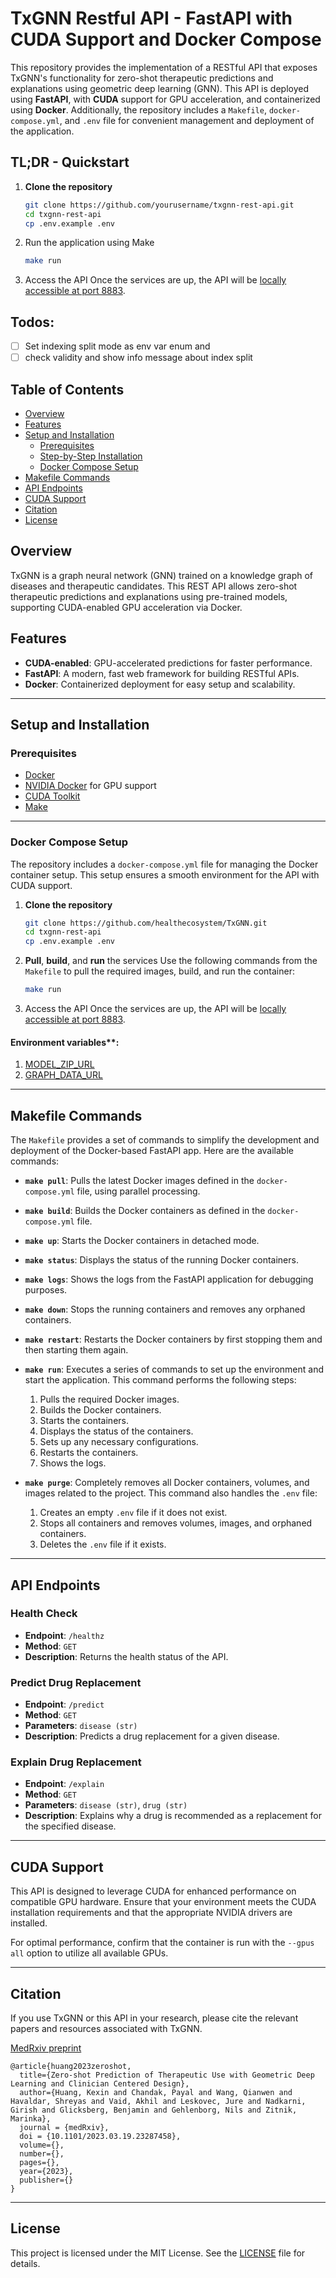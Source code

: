 # TxGNN Restful API - FastAPI with CUDA Support and Docker Compose

This repository provides the implementation of a RESTful API that exposes TxGNN's functionality for zero-shot therapeutic predictions and explanations using geometric deep learning (GNN). This API is deployed using **FastAPI**, with **CUDA** support for GPU acceleration, and containerized using **Docker**. Additionally, the repository includes a `Makefile`, `docker-compose.yml`, and `.env` file for convenient management and deployment of the application.

## TL;DR - Quickstart

1. **Clone the repository**
    ```bash
    git clone https://github.com/yourusername/txgnn-rest-api.git
    cd txgnn-rest-api
    cp .env.example .env
    ```
2. Run the application using Make
    ```bash
    make run
    ```
3. Access the API Once the services are up, the API will be [locally accessible at port 8883](http://localhost:8883).

## Todos:
- [ ] Set indexing split mode  as env var enum and
- [ ] check validity and show info message about index split

## Table of Contents
- [Overview](#overview)
- [Features](#features)
- [Setup and Installation](#setup-and-installation)
  - [Prerequisites](#prerequisites)
  - [Step-by-Step Installation](#step-by-step-installation)
  - [Docker Compose Setup](#docker-compose-setup)
- [Makefile Commands](#makefile-commands)
- [API Endpoints](#api-endpoints)
- [CUDA Support](#cuda-support)
- [Citation](#citation)
- [License](#license)

## Overview

TxGNN is a graph neural network (GNN) trained on a knowledge graph of diseases and therapeutic candidates. This REST API allows zero-shot therapeutic predictions and explanations using pre-trained models, supporting CUDA-enabled GPU acceleration via Docker.

## Features
- **CUDA-enabled**: GPU-accelerated predictions for faster performance.
- **FastAPI**: A modern, fast web framework for building RESTful APIs.
- **Docker**: Containerized deployment for easy setup and scalability.

---

## Setup and Installation

### Prerequisites
- [Docker](https://docs.docker.com/get-docker/)
- [NVIDIA Docker](https://docs.nvidia.com/datacenter/cloud-native/container-toolkit/install-guide.html) for GPU support
- [CUDA Toolkit](https://developer.nvidia.com/cuda-toolkit)
- [Make](https://www.gnu.org/software/make/)

---

### Docker Compose Setup

The repository includes a `docker-compose.yml` file for managing the Docker container setup. This setup ensures a smooth environment for the API with CUDA support.

1. **Clone the repository**
    ```bash
    git clone https://github.com/healthecosystem/TxGNN.git
    cd txgnn-rest-api
    cp .env.example .env
    ```
2. **Pull**, **build**, and **run** the services Use the following commands from the `Makefile` to pull the required images, build, and run the container:
    ```bash
    make run
    ```
3. Access the API Once the services are up, the API will be [locally accessible at port 8883](http://localhost:8883).

#### Environment variables**:

1. [MODEL_ZIP_URL](https://drive.usercontent.google.com/download?id=1fxTFkjo2jvmz9k6vesDbCeucQjGRojLj&export=download&authuser=0&confirm=t&uuid=4a7bcb2a-7391-445e-86a6-060b7503d6c9&at=AN_67v0G7YEwLsFuqX52PVDMecVP%3A1727988066581)
2. [GRAPH_DATA_URL](https://dvn-cloud.s3.amazonaws.com/10.7910/DVN/IXA7BM/1805e679c4c-72137dbedbf1?response-content-disposition=attachment%3B%20filename%2A%3DUTF-8%27%27kg.csv&response-content-type=text%2Fcsv&X-Amz-Algorithm=AWS4-HMAC-SHA256&X-Amz-Date=20241003T204240Z&X-Amz-SignedHeaders=host&X-Amz-Expires=3600&X-Amz-Credential=AKIAIEJ3NV7UYCSRJC7A%2F20241003%2Fus-east-1%2Fs3%2Faws4_request&X-Amz-Signature=287af25ab7dc3c691c7aa9fcca093c9652a7814c1e6e5c314829e17a6504588a)

---

## Makefile Commands

The `Makefile` provides a set of commands to simplify the development and deployment of the Docker-based FastAPI app. Here are the available commands:

- **`make pull`**: Pulls the latest Docker images defined in the `docker-compose.yml` file, using parallel processing.

- **`make build`**: Builds the Docker containers as defined in the `docker-compose.yml` file.

- **`make up`**: Starts the Docker containers in detached mode.

- **`make status`**: Displays the status of the running Docker containers.

- **`make logs`**: Shows the logs from the FastAPI application for debugging purposes.

- **`make down`**: Stops the running containers and removes any orphaned containers.

- **`make restart`**: Restarts the Docker containers by first stopping them and then starting them again.

- **`make run`**: Executes a series of commands to set up the environment and start the application. This command performs the following steps:
  1. Pulls the required Docker images.
  2. Builds the Docker containers.
  3. Starts the containers.
  4. Displays the status of the containers.
  5. Sets up any necessary configurations.
  6. Restarts the containers.
  7. Shows the logs.

- **`make purge`**: Completely removes all Docker containers, volumes, and images related to the project. This command also handles the `.env` file:
  1. Creates an empty `.env` file if it does not exist.
  2. Stops all containers and removes volumes, images, and orphaned containers.
  3. Deletes the `.env` file if it exists.

---

## API Endpoints

### Health Check
- **Endpoint**: `/healthz`
- **Method**: `GET`
- **Description**: Returns the health status of the API.

### Predict Drug Replacement
- **Endpoint**: `/predict`
- **Method**: `GET`
- **Parameters**: `disease (str)`
- **Description**: Predicts a drug replacement for a given disease.

### Explain Drug Replacement
- **Endpoint**: `/explain`
- **Method**: `GET`
- **Parameters**: `disease (str)`, `drug (str)`
- **Description**: Explains why a drug is recommended as a replacement for the specified disease.

---

## CUDA Support

This API is designed to leverage CUDA for enhanced performance on compatible GPU hardware. Ensure that your environment meets the CUDA installation requirements and that the appropriate NVIDIA drivers are installed.

For optimal performance, confirm that the container is run with the `--gpus all` option to utilize all available GPUs.

---

## Citation

If you use TxGNN or this API in your research, please cite the relevant papers and resources associated with TxGNN.

[MedRxiv preprint](https://www.medrxiv.org/content/10.1101/2023.03.19.23287458)

```
@article{huang2023zeroshot,
  title={Zero-shot Prediction of Therapeutic Use with Geometric Deep Learning and Clinician Centered Design},
  author={Huang, Kexin and Chandak, Payal and Wang, Qianwen and Havaldar, Shreyas and Vaid, Akhil and Leskovec, Jure and Nadkarni, Girish and Glicksberg, Benjamin and Gehlenborg, Nils and Zitnik, Marinka},
  journal = {medRxiv},
  doi = {10.1101/2023.03.19.23287458},
  volume={},
  number={},
  pages={},
  year={2023},
  publisher={}
}
```


---

## License

This project is licensed under the MIT License. See the [LICENSE](LICENSE) file for details.
